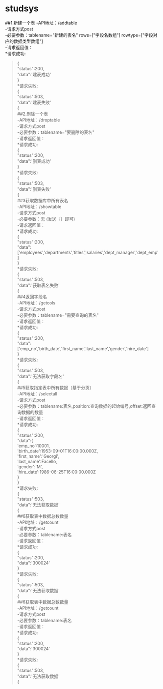 # studsys</br>

##1.新建一个表
-API地址：/addtable </br>
-请求方式post</br>
-必要参数：tablename="新建的表名" rows=["字段名数组"] rowtype=["字段对应的数据类型数组"]</br>
-请求返回值：</br>
*请求成功:</br>
>{</br>
>   "status":200,</br>
>   "data":'建表成功'</br>
>}</br>
*请求失败:</br>
>{</br>
>   "status":503,</br>
>   "data":'建表失败'</br>
>{</br>
##2.删除一个表</br>
-API地址：/droptable</br>
-请求方式post</br>
-必要参数：tablename="要删除的表名"</br>
-请求返回值：</br>
*请求成功:</br>
>{</br>
>   "status":200,</br>
>   "data":'删表成功'</br>
>}</br>
*请求失败:</br>
>{</br>
>   "status":503,</br>
>   "data":'删表失败'</br>
>{</br>
##3获取数据库中所有表名</br>
-API地址：/showtable</br>
-请求方式post</br>
-必要参数：无 (发送｛｝即可)</br>
-请求返回值：</br>
*请求成功:</br>
>{</br>
>   "status":200,</br>
>   "data":['employees','departments','titles','salaries','dept_manager','dept_emp']</br>
>}</br>
*请求失败:</br>
>{</br>
>   "status":503,</br>
>   "data":'获取表名失败'</br>
>{</br>
##4返回字段名</br>
-API地址：/getcols</br>
-请求方式post</br>
-必要参数：tablename="需要查询的表名"</br>
-请求返回值：</br>
*请求成功:</br>
>{</br>
>   "status":200,</br>
>   "data":['emp_no','birth_date','first_name','last_name','gender','hire_date']</br>
>}</br>
*请求失败:</br>
>{</br>
>   "status":503,</br>
>   "data":'无法获取字段名'</br>
>{</br>
##5获取指定表中所有数据（基于分页）</br>
-API地址：/selectall</br>
-请求方式post</br>
-必要参数：tablename:表名,position:查询数据的起始编号,offset:返回查询数据的数量</br>
-请求返回值：</br>
*请求成功:</br>
>{</br>
>   "status":200,</br>
>   "data":{</br>
>             'emp_no':10001,</br>
>             'birth_date':1953-09-01T16:00:00.000Z,</br>
>             'first_name':'Georgi',</br>
>             'last_name':Facello,</br>
>             'gender':'M',</br>
>             'hire_date':1986-06-25T16:00:00.000Z</br>
>           }</br>
>}</br>
*请求失败:</br>
>{</br>
>   "status":503,</br>
>   "data":'无法获取数据'</br>
>{</br>
##6获取表中数据总数数量</br>
-API地址：/getcount</br>
-请求方式post</br>
-必要参数：tablename:表名</br>
-请求返回值：</br>
*请求成功:</br>
>{</br>
>   "status":200,</br>
>   "data":'300024'</br>
>}</br>
*请求失败:</br>
>{</br>
>   "status":503,</br>
>   "data":'无法获取数据'</br>
>{</br>
##6获取表中数据总数数量</br>
-API地址：/getcount</br>
-请求方式post</br>
-必要参数：tablename:表名</br>
-请求返回值：</br>
*请求成功:</br>
>{</br>
>   "status":200,</br>
>   "data":'300024'</br>
>}</br>
*请求失败:</br>
>{</br>
>   "status":503,</br>
>   "data":'无法获取数据'</br>
>{</br>

